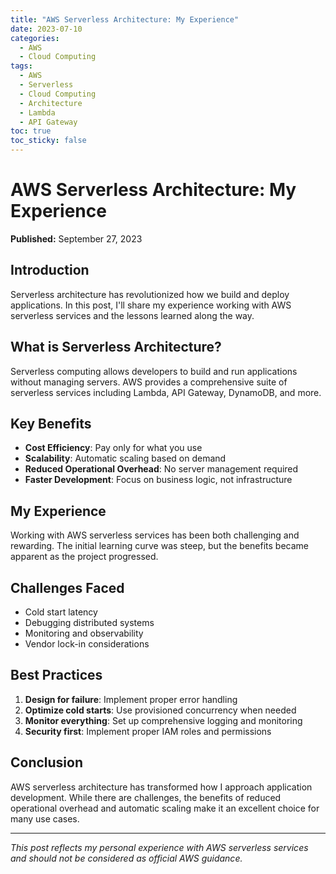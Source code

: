 ```yaml
---
title: "AWS Serverless Architecture: My Experience"
date: 2023-07-10
categories:
  - AWS
  - Cloud Computing
tags:
  - AWS
  - Serverless
  - Cloud Computing
  - Architecture
  - Lambda
  - API Gateway
toc: true
toc_sticky: false
---
```


# AWS Serverless Architecture: My Experience

**Published:** September 27, 2023

## Introduction

Serverless architecture has revolutionized how we build and deploy applications. In this post, I'll share my experience working with AWS serverless services and the lessons learned along the way.

## What is Serverless Architecture?

Serverless computing allows developers to build and run applications without managing servers. AWS provides a comprehensive suite of serverless services including Lambda, API Gateway, DynamoDB, and more.

## Key Benefits

- **Cost Efficiency**: Pay only for what you use
- **Scalability**: Automatic scaling based on demand
- **Reduced Operational Overhead**: No server management required
- **Faster Development**: Focus on business logic, not infrastructure

## My Experience

Working with AWS serverless services has been both challenging and rewarding. The initial learning curve was steep, but the benefits became apparent as the project progressed.

## Challenges Faced

- Cold start latency
- Debugging distributed systems
- Monitoring and observability
- Vendor lock-in considerations

## Best Practices

1. **Design for failure**: Implement proper error handling
2. **Optimize cold starts**: Use provisioned concurrency when needed
3. **Monitor everything**: Set up comprehensive logging and monitoring
4. **Security first**: Implement proper IAM roles and permissions

## Conclusion

AWS serverless architecture has transformed how I approach application development. While there are challenges, the benefits of reduced operational overhead and automatic scaling make it an excellent choice for many use cases.

---

*This post reflects my personal experience with AWS serverless services and should not be considered as official AWS guidance.*
